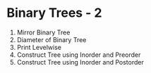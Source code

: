 
# Binary Trees - 2

1. Mirror Binary Tree
2. Diameter of Binary Tree
3. Print Levelwise
4. Construct Tree using Inorder and Preorder
5. Construct Tree using Inorder and Postorder
